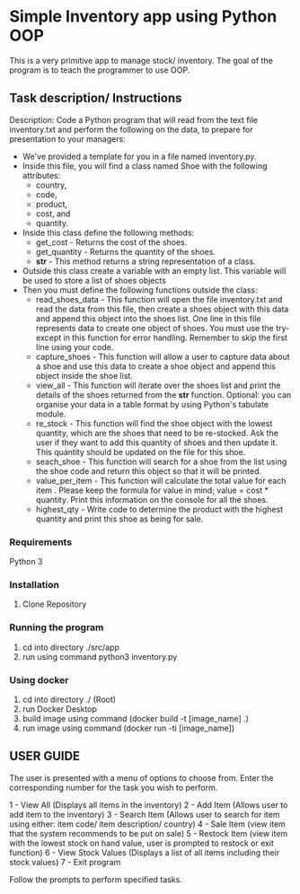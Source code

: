 # Simple Inventory app using Python OOP
This is a very primitive app to manage stock/ inventory. The goal of the program is to teach the programmer to use OOP.

## Task description/ Instructions
Description:
Code a Python program that will read from the text file inventory.txt and perform the following on the data, to prepare for presentation to your managers:
* We've provided a template for you in a file named inventory.py.
* Inside this file, you will find a class named Shoe with the following attributes:
    * country,
    * code,
    * product,
    * cost, and
    * quantity.
* Inside this class define the following methods:
    * get_cost - Returns the cost of the shoes.
    * get_quantity - Returns the quantity of the shoes.
    * __str__ - This method returns a string representation of a class.
* Outside this class create a variable with an empty list. This variable will be used to store a list of shoes objects
* Then you must define the following functions outside the class:
    * read_shoes_data - This function will open the file inventory.txt and read the data from this file, then create a
        shoes object with this data and append this object into the shoes list. One line in this file represents data to create one object of shoes. You must use the try-except in this function for error handling. Remember to skip the first line using your code.
    * capture_shoes - This function will allow a user to capture data about a shoe and use this data to create a shoe object and append this object inside the shoe list.
    * view_all - This function will iterate over the shoes list and print the details of the shoes returned from the __str__ function. Optional: you can organise your data in a table format by using Python's tabulate module.
    * re_stock - This function will find the shoe object with the lowest quantity, which are the shoes that need to be re-stocked. Ask the user if they want to add this quantity of shoes and then update it. This quantity should be updated on the file for this shoe.
    * seach_shoe - This function will search for a shoe from the list using the shoe code and return this object so that it will be printed.
    * value_per_item - This function will calculate the total value for each item . Please keep the formula for value in mind;
        value = cost * quantity. Print this information on the console for all the shoes. 
    * highest_qty - Write code to determine the product with the highest quantity and print this shoe as being for sale.

### Requirements
Python 3

### Installation
1. Clone Repository

### Running the program
1. cd into directory ./src/app
2. run using command python3 inventory.py

### Using docker
1. cd into directory ./ (Root)
2. run Docker Desktop
3. build image using command (docker build -t [image_name] .)
4. run image using command (docker run -ti [image_name])

## USER GUIDE
The user is presented with a menu of options to choose from. Enter the corresponding number for the task you wish to perform.

1 - View All (Displays all items in the inventory)
2 - Add Item (Allows user to add item to the inventory)
3 - Search Item (Allows user to search for item using either: item code/ item description/ country)
4 - Sale Item (view item that the system recommends to be put on sale)
5 - Restock Item (view item with the lowest stock on hand value, user is prompted to restock or exit function)
6 - View Stock Values (Displays a list of all items including their stock values)
7 - Exit program

Follow the prompts to perform specified tasks.
